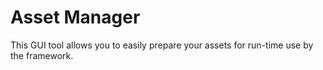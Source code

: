 # Asset Manager
This GUI tool allows you to easily prepare your assets for run-time use by the framework.
